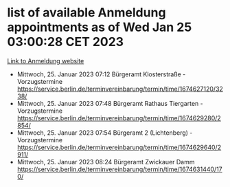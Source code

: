 # list of available Anmeldung appointments as of Wed Jan 25 03:00:28 CET 2023
[Link to Anmeldung website](https://service.berlin.de/terminvereinbarung/termin/tag.php?termin=0&anliegen[]=120686&dienstleisterlist=122210,122217,327316,122219,327312,122227,327314,122231,327346,122243,327348,122252,329742,122260,329745,122262,329748,122254,329751,122271,327278,122273,327274,122277,327276,330436,122280,327294,122282,327290,122284,327292,327539,122291,327270,122285,327266,122286,327264,122296,327268,150230,329760,122301,327282,122297,327286,122294,327284,122312,329763,122314,329775,122304,327330,122311,327334,122309,327332,122281,327352,122279,329772,122276,327324,122274,327326,122267,329766,122246,327318,122251,327320,122257,327322,122208,327298,122226,327300,121362,121364&herkunft=http%3A%2F%2Fservice.berlin.de%2Fdienstleistung%2F120686%2F)
- Mittwoch, 25. Januar 2023 07:12 Bürgeramt Klosterstraße - Vorzugstermine https://service.berlin.de/terminvereinbarung/termin/time/1674627120/3238/
- Mittwoch, 25. Januar 2023 07:48 Bürgeramt Rathaus Tiergarten - Vorzugstermine https://service.berlin.de/terminvereinbarung/termin/time/1674629280/2854/
- Mittwoch, 25. Januar 2023 07:54 Bürgeramt 2 (Lichtenberg) - Vorzugstermine https://service.berlin.de/terminvereinbarung/termin/time/1674629640/2911/
- Mittwoch, 25. Januar 2023 08:24 Bürgeramt Zwickauer Damm https://service.berlin.de/terminvereinbarung/termin/time/1674631440/170/
